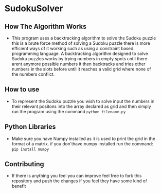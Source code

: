 # SudokuSolver

## How The Algorithm Works
- This program uses a backtracking algorithm to solve the Sudoku puzzle this is a brute force method of solving a Sudoku puzzle there is more efficient ways of it working such as using a constraint based programming language. A backtracking algorithm designed to solve Sudoku puzzles works by trying numbers in empty spots until there arent anymore possible numbers it then backtracks and tries other numbers in the slots before until it reaches a valid grid where none of the numbers conflict.

## How to use

- To represent the Sudoku puzzle you wish to solve input the numbers in their relevant positons into the array declared as grid and then simply run the program using the command `python filename.py`

## Python Libraries
- Make sure you have Numpy installed as it is used to print the grid in the format of a matrix. if you don'thave numpy installed run the command: `pip install numpy`

## Contributing
- If there is anything you feel you can improve feel free to fork this repository and push the changes if you feel they have some kind of benefit
